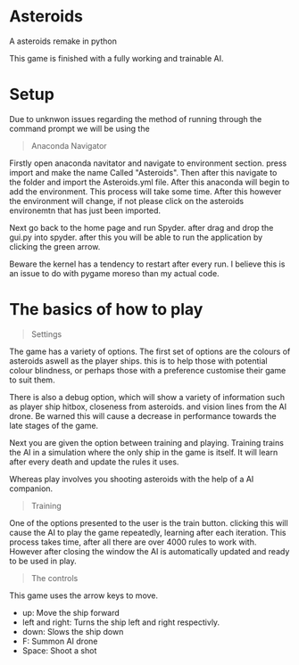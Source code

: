 # Asteroids
A asteroids remake in python

This game is finished with a fully working and trainable AI.

# Setup

Due to unknwon issues regarding the method of running through the command prompt we will be using the

> Anaconda Navigator

Firstly open anaconda navitator and navigate to environment section. press import and make the name Called "Asteroids". Then after this navigate to the folder and import the Asteroids.yml file. After this anaconda will begin to add the environment. This process will take some time. After this however the environment will change, if not please click on the asteroids environemtn that has just been imported. 

Next go back to the home page and run Spyder. after drag and drop the gui.py into spyder. after this you will be able to run the application by clicking the green arrow.

Beware the kernel has a tendency to restart after every run. I believe this is an issue to do with pygame moreso than my actual code.

# The basics of how to play
> Settings

The game has a variety of options. 
The first set of options are the colours of asteroids aswell as the player ships. this is to help those with potential colour blindness, or perhaps those with a preference customise their game to suit them.

There is also a debug option, which will show a variety of information such as player ship hitbox, closeness from asteroids. and vision lines from the AI drone. Be warned this will cause a decrease in performance towards the late stages of the game.

Next you are given the option between training and playing. Training trains the AI in a simulation where the only ship in the game is itself. It will learn after every death and update the rules it uses.

Whereas play involves you shooting asteroids with the help of a AI companion.

> Training

One of the options presented to the user is the train button. clicking this will cause the AI to play the game repeatedly, learning after each iteration. This process takes time, after all there are over 4000 rules to work with. However after closing the window the AI is automatically updated and ready to be used in play.

> The controls

This game uses the arrow keys to move.

- up: Move the ship forward
- left and right: Turns the ship left and right respectivly.
- down: Slows the ship down
- F: Summon AI drone
- Space: Shoot a shot
